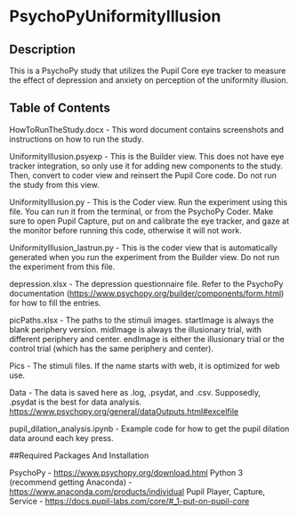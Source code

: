 # PsychoPyUniformityIllusion

## Description
This is a PsychoPy study that utilizes the Pupil Core eye tracker to measure the effect of depression and anxiety on perception of the uniformity illusion.

## Table of Contents
HowToRunTheStudy.docx - This word document contains screenshots and instructions on how to run the study.

UniformityIllusion.psyexp - This is the Builder view. This does not have eye tracker integration, so only use it for adding new components to the study. Then, convert to coder view and reinsert the Pupil Core code. Do not run the study from this view.

UniformityIllusion.py - This is the Coder view. Run the experiment using this file. You can run it from the terminal, or from the PsychoPy Coder. Make sure to open Pupil Capture, put on and calibrate the eye tracker, and gaze at the monitor before running this code, otherwise it will not work.

UniformityIllusion_lastrun.py - This is the coder view that is automatically generated when you run the experiment from the Builder view. Do not run the experiment from this file.

depression.xlsx - The depression questionnaire file. Refer to the PsychoPy documentation (https://www.psychopy.org/builder/components/form.html) for how to fill the entries.

picPaths.xlsx - The paths to the stimuli images. startImage is always the blank periphery version. midImage is always the illusionary trial, with different periphery and center. endImage is either the illusionary trial or the control trial (which has the same periphery and center).

Pics - The stimuli files. If the name starts with web, it is optimized for web use.

Data - The data is saved here as .log, .psydat, and .csv. Supposedly, .psydat is the best for data analysis. https://www.psychopy.org/general/dataOutputs.html#excelfile

pupil_dilation_analysis.ipynb - Example code for how to get the pupil dilation data around each key press.

##Required Packages And Installation

PsychoPy - https://www.psychopy.org/download.html
Python 3 (recommend getting Anaconda) - https://www.anaconda.com/products/individual
Pupil Player, Capture, Service - https://docs.pupil-labs.com/core/#_1-put-on-pupil-core

